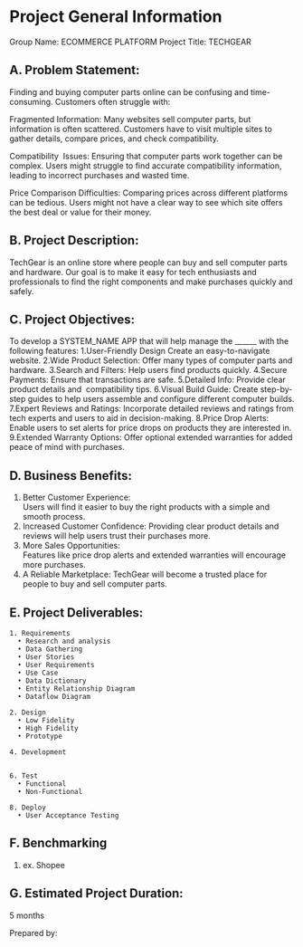 # Project General Information

Group Name: ECOMMERCE PLATFORM
Project Title: TECHGEAR

## A. Problem Statement:
Finding and buying computer parts online can be confusing and time-consuming. Customers often struggle with:

Fragmented Information:
Many websites sell computer parts, but information is often scattered. Customers have to visit multiple sites to gather details, compare prices, and check compatibility.

Compatibility  Issues:
Ensuring that computer parts work together can be complex. Users might struggle to find accurate compatibility information, leading to incorrect purchases and wasted time.

Price Comparison Difficulties:
Comparing prices across different platforms can be tedious. Users might not have a clear way to see which site offers the best deal or value for their money.


## B. Project Description:
TechGear is an online store where people can buy and sell computer parts and hardware. Our goal is to make it easy for tech enthusiasts and professionals to find the right components and make purchases quickly and safely.


## C. Project Objectives:

To develop a SYSTEM_NAME APP that will help manage the ______ with the following features:
1.User-Friendly Design
Create an easy-to-navigate website.
2.Wide Product Selection:
Offer many types of computer parts and hardware.
3.Search and Filters:
Help users find products quickly.
4.Secure Payments:
Ensure that transactions are safe.
5.Detailed Info:
Provide clear product details and  compatibility tips.
6.Visual Build Guide:
Create step-by-step guides to help users assemble and configure different computer builds.
7.Expert Reviews and Ratings:
Incorporate detailed reviews and ratings from tech experts and users to aid in decision-making.
8.Price Drop Alerts:
Enable users to set alerts for price drops on products they are interested in.
9.Extended Warranty Options:
Offer optional extended warranties for added peace of mind with purchases.


## D. Business Benefits:
1. Better Customer Experience:  
   Users will find it easier to buy the right products with a simple and smooth process.
2. Increased Customer Confidence: 
   Providing clear product details and reviews will help users trust their purchases more.
3. More Sales Opportunities:   
   Features like price drop alerts and extended warranties will encourage more purchases.
4. A Reliable Marketplace: 
   TechGear will become a trusted place for people to buy and sell computer parts.

## E. Project Deliverables:
    1. Requirements
      • Research and analysis
      • Data Gathering
      • User Stories
      • User Requirements
      • Use Case
      • Data Dictionary
      • Entity Relationship Diagram
      • Dataflow Diagram
    
    2. Design
      • Low Fidelity
      • High Fidelity
      • Prototype
    
    4. Development
       
    
    6. Test
      • Functional
      • Non-Functional
    
    8. Deploy
      • User Acceptance Testing

## F. Benchmarking
  1. ex. Shopee

## G. Estimated Project Duration:
5 months

Prepared by:
